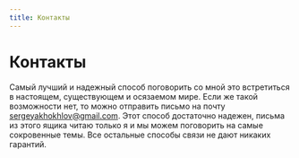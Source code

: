 ```yaml
---
title: Контакты
---
```

# Контакты

Самый лучший и надежный способ поговорить со мной это встретиться в настоящем, существующем и осязаемом мире. Если же такой возможности нет, то можно отправить письмо на почту <sergeyakhokhlov@gmail.com>. Этот способ достаточно надежен, письма из этого ящика читаю только я и мы можем поговорить на самые сокровенные темы. Все остальные способы связи не дают никаких гарантий.
